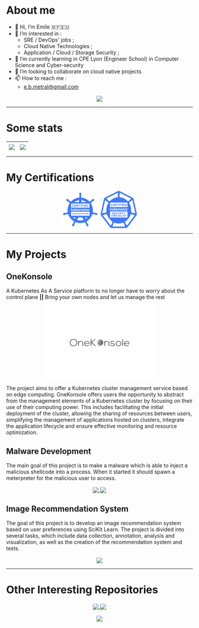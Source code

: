 # About me
- 👋 Hi, I’m Emile 🇲🇫🇪🇺
- 👀 I’m interested in :
  - SRE / DevOps' jobs ;
  - Cloud Native Technologies ;
  - Application / Cloud / Storage Security ; 
- 🌱 I’m currently learning in CPE Lyon (Engineer School) in Computer Science and Cyber-security
- 💞️ I’m looking to collaborate on cloud native projects 
- 📫 How to reach me :
  - e.b.metral@gmail.com

<p align="center">
<a href="https://fr.linkedin.com/in/emile-m-15494b162">
    <img align="center" src="https://icon.horse/icon/linkedin.com" />
  </a>
</p>
              
---------
# Some stats
| <a href="https://github.com/anuraghazra/github-readme-stats"><img align="center" src="https://github-readme-stats.vercel.app/api?username=EBMBA&show_icons=true&theme=vue&count_private=true&hide_border=true" /></a> | <a href="https://github.com/anuraghazra/github-readme-stats"><img align="center" src="https://github-readme-stats.vercel.app/api/top-langs/?username=EBMBA&layout=compact&theme=vue&hide_border=true"/></a> |
|-------------:|:-------------|
<!---
<p align="center">
<a href="https://github.com/anuraghazra/github-readme-stats">
  <img align="center" src="https://github-readme-stats.vercel.app/api?username=EBMBA&show_icons=true&theme=vue&count_private=true" />
</a>
</p>

<p align="center">
<a href="https://github.com/anuraghazra/github-readme-stats">
  <img align="center" src="https://github-readme-stats.vercel.app/api/top-langs/?username=EBMBA&theme=vue"/>
</a>
</p>
--->

--------------------
# My Certifications
<p align="center">
  <a href="https://www.credly.com/badges/c37a8c73-70c9-4645-a081-fb06a4a7cd76/public_url"><img align="center" src="./img/cka-certified-kubernetes-administrator(1).png" width="100" height="100"></a>
  <a href="https://www.credly.com/badges/af6e6ee4-2290-4010-bfce-2880df13fc28/public_url"><img align="center" src="./img/cks-certified-kubernetes-security-specialist.png" width="100" height="100"></a>
</p>

--------------------
# My Projects

## OneKonsole 
A Kubernetes As A Service platform to no longer have to worry about the control plane **||** Bring your own nodes and let us manage the rest
<p align="center" >
  <a href="https://github.com/OneKonsole" >
    <img align="center" src="./img/image.png" width="300" height="200"/>
  </a>
</p>

The project aims to offer a Kubernetes cluster management service based on edge computing. OneKonsole offers users the opportunity to abstract from the management elements of a Kubernetes cluster by focusing on their use of their computing power. This includes facilitating the initial deployment of the cluster, allowing the sharing of resources between users, simplifying the management of applications hosted on clusters, integrate the application lifecycle and ensure effective monitoring and resource optimization.

## Malware Development
The main goal of this project is to make a malware which is able to inject a malicious shellcode into a process.
When it started it should spawn a meterpreter for the malicious user to access.
<p align="center">
<a href="https://github.com/EBMBA/ICS-Malware-Client">
  <img align="center" src="https://github-readme-stats.vercel.app/api/pin/?username=EBMBA&repo=ICS-Malware-Client&theme=vue"/>
</a>
<a href="https://github.com/EBMBA/ICS-Malware-Project-Server">
  <img align="center" src="https://github-readme-stats.vercel.app/api/pin/?username=EBMBA&repo=ICS-Malware-Project-Server&theme=vue"/>
</a>
</p>

## Image Recommendation System
The goal of this project is to develop an image recommendation system based on user preferences using SciKit Learn. The project is divided into several tasks, which include data collection, annotation, analysis and visualization, as well as the creation of the recommendation system and tests.
<p align="center">
<a href="https://github.com/EBMBA/ICS-BigData-Project">
  <img align="center" src="https://github-readme-stats.vercel.app/api/pin/?username=EBMBA&repo=ICS-BigData-Project&theme=vue"/>
</a>
</p>

--------------------
# Other Interesting Repositories 

<p align="center">
<a href="https://github.com/EBMBA/C.VMware_VIX.API">
  <img align="center" src="https://github-readme-stats.vercel.app/api/pin/?username=EBMBA&repo=C.VMware_VIX.API&theme=vue"/>
</a>
<a href="https://github.com/EBMBA/ADDS_UsersUnlock">
  <img align="center" src="https://github-readme-stats.vercel.app/api/pin/?username=EBMBA&repo=ADDS_UsersUnlock&theme=vue"/>
 </a>
</p>

<p align="center">
<a href="https://github.com/EBMBA/DeployTool">
  <img align="center" src="https://github-readme-stats.vercel.app/api/pin/?username=EBMBA&repo=DeployTool&theme=vue"/>
 </a>
</p>


